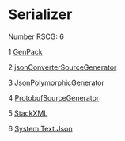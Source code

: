 <h1>Serializer</h1>

Number RSCG: 6

   1 [GenPack](/docs/GenPack)

   2 [jsonConverterSourceGenerator](/docs/jsonConverterSourceGenerator)

   3 [JsonPolymorphicGenerator](/docs/JsonPolymorphicGenerator)

   4 [ProtobufSourceGenerator](/docs/ProtobufSourceGenerator)

   5 [StackXML](/docs/StackXML)

   6 [System.Text.Json](/docs/System.Text.Json)
    